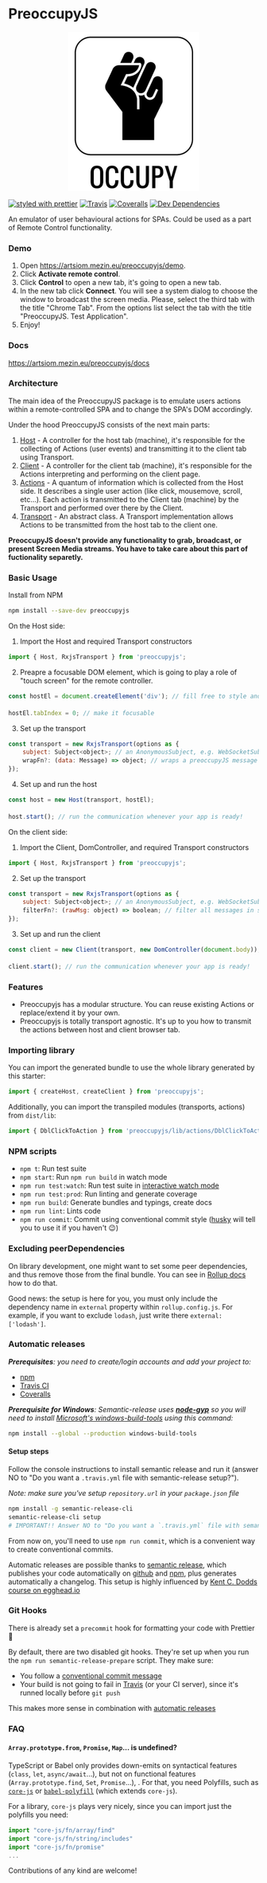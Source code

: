 # PreoccupyJS

<p align="center">
    <img src="https://github.com/iketari/preoccupyjs/raw/master/test-spa/src/assets/occupy_logo.png" alt="PrepoccupyJS's custom image"/>
</p>

[![styled with prettier](https://img.shields.io/badge/styled_with-prettier-ff69b4.svg)](https://github.com/prettier/prettier)
[![Travis](https://img.shields.io/travis/iketari/preoccupyjs.svg)](https://travis-ci.org/iketari/preoccupyjs)
[![Coveralls](https://img.shields.io/coveralls/iketari/preoccupyjs.svg)](https://coveralls.io/github/iketari/preoccupyjs)
[![Dev Dependencies](https://david-dm.org/iketari/preoccupyjs/dev-status.svg)](https://david-dm.org/iketari/preoccupyjs?type=dev)

An emulator of user behavioural actions for SPAs. Could be used as a part of Remote Control functionality.

### Demo

1. Open https://artsiom.mezin.eu/preoccupyjs/demo.
2. Click **Activate remote control**.
3. Click **Control** to open a new tab, it's going to open a new tab.
4. In the new tab click **Connect**. You will see a system dialog to choose the window to broadcast the screen media. Please, select the third tab with the title "Chrome Tab". From the options list select the tab with the title "PreoccupyJS. Test Application".
5. Enjoy!

### Docs

https://artsiom.mezin.eu/preoccupyjs/docs

### Architecture

The main idea of the PreoccupyJS package is to emulate users actions within a remote-controlled SPA and to change the SPA's DOM accordingly.

Under the hood PreoccupyJS consists of the next main parts:
1. [Host](http://artsiom.mezin.eu/preoccupyjs/docs/classes/host.html) - A controller for the host tab (machine), it's responsible for the collecting of Actions (user events) and transmitting it to the client tab using Transport.
2. [Client](http://artsiom.mezin.eu/preoccupyjs/docs/classes/client.html) - A controller for the client tab (machine), it's responsible for the Actions interpreting and performing on the client page.
3. [Actions](http://artsiom.mezin.eu/preoccupyjs/docs/classes/baseaction.html) - A quantum of information which is collected from the Host side. It describes a single user action (like click, mousemove, scroll, etc...). Each action is transmitted to the Client tab (machine) by the Transport and performed over there by the Client.
4. [Transport](http://artsiom.mezin.eu/preoccupyjs/docs/interfaces/abstracttransport.html) - An abstract class. A Transport implementation allows Actions to be transmitted from the host tab to the client one.

**PreoccupyJS doesn't provide any functionality to grab, broadcast, or present Screen Media streams. You have to take care about this part of fuctionality separetly.**

### Basic Usage

Install from NPM

```bash
npm install --save-dev preoccupyjs
```

On the Host side:

1. Import the Host and required Transport constructors

```javascript
import { Host, RxjsTransport } from 'preoccupyjs';
```

2. Preapre a focusable DOM element, which is going to play a role of "touch screen" for the remote controller.

```javascript
const hostEl = document.createElement('div'); // fill free to style and modify this element as you wish, but don't delete it!

hostEl.tabIndex = 0; // make it focusable
```

3. Set up the transport

```javascript
const transport = new RxjsTransport(options as {
    subject: Subject<object>; // an AnonymousSubject, e.g. WebSocketSubject
    wrapFn?: (data: Message) => object; // wraps a preoccupyJS message to make it fits for your Subject type
});
```

4. Set up and run the host

```javascript
const host = new Host(transport, hostEl);

host.start(); // run the communication whenever your app is ready!
```

On the client side:

1. Import the Client, DomController, and required Transport constructors

```javascript
import { Host, RxjsTransport } from 'preoccupyjs';
```

2. Set up the transport

```javascript
const transport = new RxjsTransport(options as {
    subject: Subject<object>; // an AnonymousSubject, e.g. WebSocketSubject
    filterFn?: (rawMsg: object) => boolean; // filter all messages in subject to avoid non-preoccupyjs related
});
```

3. Set up and run the client

```javascript
const client = new Client(transport, new DomController(document.body)); // you can specify the controlled scope of the page by passing any other DOM element

client.start(); // run the communication whenever your app is ready!
```

### Features

 - Preoccupyjs has a modular structure. You can reuse existing Actions or replace/extend it by your own.
 - Preoccupyjs is totally transport agnostic. It's up to you how to transmit the actions between host and client browser tab.

### Importing library

You can import the generated bundle to use the whole library generated by this starter:

```javascript
import { createHost, createClient } from 'preoccupyjs';
```

Additionally, you can import the transpiled modules (transports, actions) from `dist/lib`:

```javascript
import { DblClickToAction } from 'preoccupyjs/lib/actions/DblClickToAction';
```

### NPM scripts

 - `npm t`: Run test suite
 - `npm start`: Run `npm run build` in watch mode
 - `npm run test:watch`: Run test suite in [interactive watch mode](http://facebook.github.io/jest/docs/cli.html#watch)
 - `npm run test:prod`: Run linting and generate coverage
 - `npm run build`: Generate bundles and typings, create docs
 - `npm run lint`: Lints code
 - `npm run commit`: Commit using conventional commit style ([husky](https://github.com/typicode/husky) will tell you to use it if you haven't :wink:)

### Excluding peerDependencies

On library development, one might want to set some peer dependencies, and thus remove those from the final bundle. You can see in [Rollup docs](https://rollupjs.org/#peer-dependencies) how to do that.

Good news: the setup is here for you, you must only include the dependency name in `external` property within `rollup.config.js`. For example, if you want to exclude `lodash`, just write there `external: ['lodash']`.

### Automatic releases

_**Prerequisites**: you need to create/login accounts and add your project to:_
 - [npm](https://www.npmjs.com/)
 - [Travis CI](https://travis-ci.org)
 - [Coveralls](https://coveralls.io)

_**Prerequisite for Windows**: Semantic-release uses
**[node-gyp](https://github.com/nodejs/node-gyp)** so you will need to
install
[Microsoft's windows-build-tools](https://github.com/felixrieseberg/windows-build-tools)
using this command:_

```bash
npm install --global --production windows-build-tools
```

#### Setup steps

Follow the console instructions to install semantic release and run it (answer NO to "Do you want a `.travis.yml` file with semantic-release setup?").

_Note: make sure you've setup `repository.url` in your `package.json` file_

```bash
npm install -g semantic-release-cli
semantic-release-cli setup
# IMPORTANT!! Answer NO to "Do you want a `.travis.yml` file with semantic-release setup?" question. It is already prepared for you :P
```

From now on, you'll need to use `npm run commit`, which is a convenient way to create conventional commits.

Automatic releases are possible thanks to [semantic release](https://github.com/semantic-release/semantic-release), which publishes your code automatically on [github](https://github.com/) and [npm](https://www.npmjs.com/), plus generates automatically a changelog. This setup is highly influenced by [Kent C. Dodds course on egghead.io](https://egghead.io/courses/how-to-write-an-open-source-javascript-library)

### Git Hooks

There is already set a `precommit` hook for formatting your code with Prettier :nail_care:

By default, there are two disabled git hooks. They're set up when you run the `npm run semantic-release-prepare` script. They make sure:
 - You follow a [conventional commit message](https://github.com/conventional-changelog/conventional-changelog)
 - Your build is not going to fail in [Travis](https://travis-ci.org) (or your CI server), since it's runned locally before `git push`

This makes more sense in combination with [automatic releases](#automatic-releases)

### FAQ

#### `Array.prototype.from`, `Promise`, `Map`... is undefined?

TypeScript or Babel only provides down-emits on syntactical features (`class`, `let`, `async/await`...), but not on functional features (`Array.prototype.find`, `Set`, `Promise`...), . For that, you need Polyfills, such as [`core-js`](https://github.com/zloirock/core-js) or [`babel-polyfill`](https://babeljs.io/docs/usage/polyfill/) (which extends `core-js`).

For a library, `core-js` plays very nicely, since you can import just the polyfills you need:

```javascript
import "core-js/fn/array/find"
import "core-js/fn/string/includes"
import "core-js/fn/promise"
...
```

Contributions of any kind are welcome!